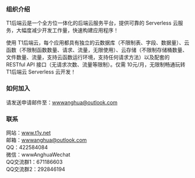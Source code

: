 ### 组织介绍
T1后端云是一个全方位一体化的后端云服务平台，提供可靠的 Serverless 云服务，大幅度减少开发工作量，快速构建应用程序！

使用 T1后端云，每个应用都具有独立的云数据库（不限制表、字段、数据量）、云函数（不限制函数数量、请求、流量，无限使用）、云存储（不限制存储桶数量、文件数量、流量，支持云函数运行环境，支持任何请求方法）以及配套的 RESTful API 接口（无请求次数、流量等限制）。仅需 10元/月，无限制畅通玩转 T1后端云 Serverless 云开发！

### 如何加入
请发送申请邮件至：wwwanghua@outlook.com

### 联系
网站：www.t1y.net
<br />
邮箱：wwwanghua@outlook.com
<br />
QQ：422584084
<br />
微信：wwwAnghuaWechat
<br />
QQ交流群1：671186603
<br />
QQ交流群2：292846194
